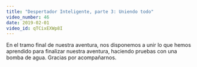 ```yaml
---
title: "Despertador Inteligente, parte 3: Uniendo todo"
video_number: 46
date: 2019-02-01
video_id: qTCixEXWp8I
---
```

En el tramo final de nuestra aventura, nos disponemos a unir lo que hemos aprendido para finalizar nuestra aventura, haciendo pruebas con una bomba de agua.
Gracias por acompañarnos.
